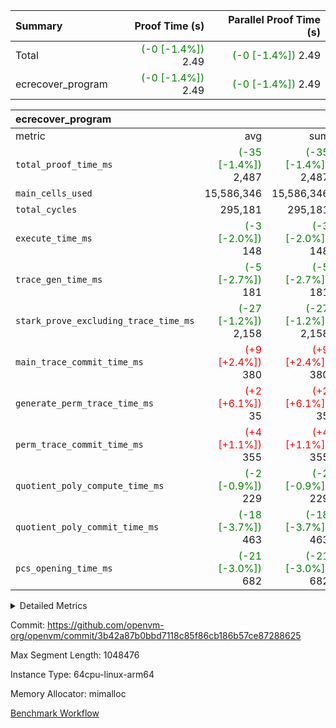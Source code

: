 | Summary | Proof Time (s) | Parallel Proof Time (s) |
|:---|---:|---:|
| Total | <span style='color: green'>(-0 [-1.4%])</span> 2.49 | <span style='color: green'>(-0 [-1.4%])</span> 2.49 |
| ecrecover_program | <span style='color: green'>(-0 [-1.4%])</span> 2.49 | <span style='color: green'>(-0 [-1.4%])</span> 2.49 |


| ecrecover_program |||||
|:---|---:|---:|---:|---:|
|metric|avg|sum|max|min|
| `total_proof_time_ms ` | <span style='color: green'>(-35 [-1.4%])</span> 2,487 | <span style='color: green'>(-35 [-1.4%])</span> 2,487 | <span style='color: green'>(-35 [-1.4%])</span> 2,487 | <span style='color: green'>(-35 [-1.4%])</span> 2,487 |
| `main_cells_used     ` |  15,586,346 |  15,586,346 |  15,586,346 |  15,586,346 |
| `total_cycles        ` |  295,181 |  295,181 |  295,181 |  295,181 |
| `execute_time_ms     ` | <span style='color: green'>(-3 [-2.0%])</span> 148 | <span style='color: green'>(-3 [-2.0%])</span> 148 | <span style='color: green'>(-3 [-2.0%])</span> 148 | <span style='color: green'>(-3 [-2.0%])</span> 148 |
| `trace_gen_time_ms   ` | <span style='color: green'>(-5 [-2.7%])</span> 181 | <span style='color: green'>(-5 [-2.7%])</span> 181 | <span style='color: green'>(-5 [-2.7%])</span> 181 | <span style='color: green'>(-5 [-2.7%])</span> 181 |
| `stark_prove_excluding_trace_time_ms` | <span style='color: green'>(-27 [-1.2%])</span> 2,158 | <span style='color: green'>(-27 [-1.2%])</span> 2,158 | <span style='color: green'>(-27 [-1.2%])</span> 2,158 | <span style='color: green'>(-27 [-1.2%])</span> 2,158 |
| `main_trace_commit_time_ms` | <span style='color: red'>(+9 [+2.4%])</span> 380 | <span style='color: red'>(+9 [+2.4%])</span> 380 | <span style='color: red'>(+9 [+2.4%])</span> 380 | <span style='color: red'>(+9 [+2.4%])</span> 380 |
| `generate_perm_trace_time_ms` | <span style='color: red'>(+2 [+6.1%])</span> 35 | <span style='color: red'>(+2 [+6.1%])</span> 35 | <span style='color: red'>(+2 [+6.1%])</span> 35 | <span style='color: red'>(+2 [+6.1%])</span> 35 |
| `perm_trace_commit_time_ms` | <span style='color: red'>(+4 [+1.1%])</span> 355 | <span style='color: red'>(+4 [+1.1%])</span> 355 | <span style='color: red'>(+4 [+1.1%])</span> 355 | <span style='color: red'>(+4 [+1.1%])</span> 355 |
| `quotient_poly_compute_time_ms` | <span style='color: green'>(-2 [-0.9%])</span> 229 | <span style='color: green'>(-2 [-0.9%])</span> 229 | <span style='color: green'>(-2 [-0.9%])</span> 229 | <span style='color: green'>(-2 [-0.9%])</span> 229 |
| `quotient_poly_commit_time_ms` | <span style='color: green'>(-18 [-3.7%])</span> 463 | <span style='color: green'>(-18 [-3.7%])</span> 463 | <span style='color: green'>(-18 [-3.7%])</span> 463 | <span style='color: green'>(-18 [-3.7%])</span> 463 |
| `pcs_opening_time_ms ` | <span style='color: green'>(-21 [-3.0%])</span> 682 | <span style='color: green'>(-21 [-3.0%])</span> 682 | <span style='color: green'>(-21 [-3.0%])</span> 682 | <span style='color: green'>(-21 [-3.0%])</span> 682 |



<details>
<summary>Detailed Metrics</summary>

| group | num_segments | keygen_time_ms | commit_exe_time_ms |
| --- | --- | --- | --- |
| ecrecover_program | 1 | 959 | 11 | 

| group | air_name | quotient_deg | interactions | constraints |
| --- | --- | --- | --- | --- |
| ecrecover_program | AccessAdapterAir<16> | 4 | 5 | 11 | 
| ecrecover_program | AccessAdapterAir<2> | 4 | 5 | 11 | 
| ecrecover_program | AccessAdapterAir<32> | 4 | 5 | 11 | 
| ecrecover_program | AccessAdapterAir<4> | 4 | 5 | 11 | 
| ecrecover_program | AccessAdapterAir<64> | 4 | 5 | 11 | 
| ecrecover_program | AccessAdapterAir<8> | 4 | 5 | 11 | 
| ecrecover_program | BitwiseOperationLookupAir<8> | 2 | 2 | 4 | 
| ecrecover_program | KeccakVmAir | 4 | 321 | 4,380 | 
| ecrecover_program | MemoryMerkleAir<8> | 4 | 4 | 38 | 
| ecrecover_program | PersistentBoundaryAir<8> | 4 | 3 | 5 | 
| ecrecover_program | PhantomAir | 4 | 3 | 4 | 
| ecrecover_program | Poseidon2PeripheryAir<BabyBearParameters>, 1> | 2 | 1 | 286 | 
| ecrecover_program | ProgramAir | 1 | 1 | 4 | 
| ecrecover_program | RangeTupleCheckerAir<2> | 1 | 1 | 4 | 
| ecrecover_program | Rv32HintStoreAir | 4 | 18 | 23 | 
| ecrecover_program | VariableRangeCheckerAir | 1 | 1 | 4 | 
| ecrecover_program | VmAirWrapper<Rv32BaseAluAdapterAir, BaseAluCoreAir<4, 8> | 4 | 20 | 31 | 
| ecrecover_program | VmAirWrapper<Rv32BaseAluAdapterAir, LessThanCoreAir<4, 8> | 4 | 18 | 36 | 
| ecrecover_program | VmAirWrapper<Rv32BaseAluAdapterAir, ShiftCoreAir<4, 8> | 4 | 24 | 85 | 
| ecrecover_program | VmAirWrapper<Rv32BranchAdapterAir, BranchEqualCoreAir<4> | 4 | 11 | 17 | 
| ecrecover_program | VmAirWrapper<Rv32BranchAdapterAir, BranchLessThanCoreAir<4, 8> | 4 | 13 | 32 | 
| ecrecover_program | VmAirWrapper<Rv32CondRdWriteAdapterAir, Rv32JalLuiCoreAir> | 4 | 10 | 15 | 
| ecrecover_program | VmAirWrapper<Rv32IsEqualModAdapterAir<2, 1, 32, 32>, ModularIsEqualCoreAir<32, 4, 8> | 4 | 25 | 217 | 
| ecrecover_program | VmAirWrapper<Rv32JalrAdapterAir, Rv32JalrCoreAir> | 4 | 16 | 16 | 
| ecrecover_program | VmAirWrapper<Rv32LoadStoreAdapterAir, LoadSignExtendCoreAir<4, 8> | 4 | 18 | 27 | 
| ecrecover_program | VmAirWrapper<Rv32LoadStoreAdapterAir, LoadStoreCoreAir<4> | 4 | 17 | 34 | 
| ecrecover_program | VmAirWrapper<Rv32MultAdapterAir, DivRemCoreAir<4, 8> | 4 | 25 | 76 | 
| ecrecover_program | VmAirWrapper<Rv32MultAdapterAir, MulHCoreAir<4, 8> | 4 | 24 | 23 | 
| ecrecover_program | VmAirWrapper<Rv32MultAdapterAir, MultiplicationCoreAir<4, 8> | 4 | 19 | 13 | 
| ecrecover_program | VmAirWrapper<Rv32RdWriteAdapterAir, Rv32AuipcCoreAir> | 4 | 12 | 11 | 
| ecrecover_program | VmAirWrapper<Rv32VecHeapAdapterAir<1, 2, 2, 32, 32>, FieldExpressionCoreAir> | 4 | 411 | 373 | 
| ecrecover_program | VmAirWrapper<Rv32VecHeapAdapterAir<2, 1, 1, 32, 32>, FieldExpressionCoreAir> | 4 | 156 | 149 | 
| ecrecover_program | VmAirWrapper<Rv32VecHeapAdapterAir<2, 2, 2, 32, 32>, FieldExpressionCoreAir> | 4 | 422 | 346 | 
| ecrecover_program | VmConnectorAir | 4 | 5 | 9 | 

| group | air_name | segment | rows | prep_cols | perm_cols | main_cols | cells |
| --- | --- | --- | --- | --- | --- | --- | --- |
| ecrecover_program | AccessAdapterAir<16> | 0 | 16,384 |  | 12 | 25 | 606,208 | 
| ecrecover_program | AccessAdapterAir<32> | 0 | 8,192 |  | 12 | 41 | 434,176 | 
| ecrecover_program | AccessAdapterAir<4> | 0 | 64 |  | 12 | 13 | 1,600 | 
| ecrecover_program | AccessAdapterAir<8> | 0 | 32,768 |  | 12 | 17 | 950,272 | 
| ecrecover_program | BitwiseOperationLookupAir<8> | 0 | 65,536 | 3 | 8 | 2 | 655,360 | 
| ecrecover_program | KeccakVmAir | 0 | 128 |  | 532 | 3,163 | 472,960 | 
| ecrecover_program | MemoryMerkleAir<8> | 0 | 4,096 |  | 12 | 32 | 180,224 | 
| ecrecover_program | PersistentBoundaryAir<8> | 0 | 4,096 |  | 8 | 20 | 114,688 | 
| ecrecover_program | PhantomAir | 0 | 16 |  | 8 | 6 | 224 | 
| ecrecover_program | Poseidon2PeripheryAir<BabyBearParameters>, 1> | 0 | 4,096 |  | 8 | 300 | 1,261,568 | 
| ecrecover_program | ProgramAir | 0 | 16,384 |  | 8 | 10 | 294,912 | 
| ecrecover_program | RangeTupleCheckerAir<2> | 0 | 524,288 | 2 | 8 | 1 | 4,718,592 | 
| ecrecover_program | Rv32HintStoreAir | 0 | 256 |  | 24 | 32 | 14,336 | 
| ecrecover_program | VariableRangeCheckerAir | 0 | 262,144 | 2 | 8 | 1 | 2,359,296 | 
| ecrecover_program | VmAirWrapper<Rv32BaseAluAdapterAir, BaseAluCoreAir<4, 8> | 0 | 131,072 |  | 28 | 36 | 8,388,608 | 
| ecrecover_program | VmAirWrapper<Rv32BaseAluAdapterAir, LessThanCoreAir<4, 8> | 0 | 4,096 |  | 24 | 37 | 249,856 | 
| ecrecover_program | VmAirWrapper<Rv32BaseAluAdapterAir, ShiftCoreAir<4, 8> | 0 | 16,384 |  | 28 | 53 | 1,327,104 | 
| ecrecover_program | VmAirWrapper<Rv32BranchAdapterAir, BranchEqualCoreAir<4> | 0 | 16,384 |  | 16 | 26 | 688,128 | 
| ecrecover_program | VmAirWrapper<Rv32BranchAdapterAir, BranchLessThanCoreAir<4, 8> | 0 | 32,768 |  | 20 | 32 | 1,703,936 | 
| ecrecover_program | VmAirWrapper<Rv32CondRdWriteAdapterAir, Rv32JalLuiCoreAir> | 0 | 8,192 |  | 16 | 18 | 278,528 | 
| ecrecover_program | VmAirWrapper<Rv32IsEqualModAdapterAir<2, 1, 32, 32>, ModularIsEqualCoreAir<32, 4, 8> | 0 | 4,096 |  | 32 | 166 | 811,008 | 
| ecrecover_program | VmAirWrapper<Rv32JalrAdapterAir, Rv32JalrCoreAir> | 0 | 8,192 |  | 20 | 28 | 393,216 | 
| ecrecover_program | VmAirWrapper<Rv32LoadStoreAdapterAir, LoadSignExtendCoreAir<4, 8> | 0 | 4,096 |  | 28 | 36 | 262,144 | 
| ecrecover_program | VmAirWrapper<Rv32LoadStoreAdapterAir, LoadStoreCoreAir<4> | 0 | 131,072 |  | 28 | 41 | 9,043,968 | 
| ecrecover_program | VmAirWrapper<Rv32MultAdapterAir, DivRemCoreAir<4, 8> | 0 | 8 |  | 40 | 59 | 792 | 
| ecrecover_program | VmAirWrapper<Rv32MultAdapterAir, MultiplicationCoreAir<4, 8> | 0 | 4,096 |  | 28 | 31 | 241,664 | 
| ecrecover_program | VmAirWrapper<Rv32RdWriteAdapterAir, Rv32AuipcCoreAir> | 0 | 4,096 |  | 16 | 20 | 147,456 | 
| ecrecover_program | VmAirWrapper<Rv32VecHeapAdapterAir<1, 2, 2, 32, 32>, FieldExpressionCoreAir> | 0 | 2,048 |  | 416 | 543 | 1,964,032 | 
| ecrecover_program | VmAirWrapper<Rv32VecHeapAdapterAir<2, 1, 1, 32, 32>, FieldExpressionCoreAir> | 0 | 32 |  | 160 | 261 | 13,472 | 
| ecrecover_program | VmAirWrapper<Rv32VecHeapAdapterAir<2, 2, 2, 32, 32>, FieldExpressionCoreAir> | 0 | 1,024 |  | 428 | 619 | 1,072,128 | 
| ecrecover_program | VmConnectorAir | 0 | 2 | 1 | 12 | 5 | 34 | 

| group | segment | trace_gen_time_ms | total_proof_time_ms | total_cycles | total_cells | stark_prove_excluding_trace_time_ms | quotient_poly_compute_time_ms | quotient_poly_commit_time_ms | perm_trace_commit_time_ms | pcs_opening_time_ms | main_trace_commit_time_ms | main_cells_used | generate_perm_trace_time_ms | execute_time_ms |
| --- | --- | --- | --- | --- | --- | --- | --- | --- | --- | --- | --- | --- | --- | --- |
| ecrecover_program | 0 | 181 | 2,487 | 295,181 | 38,665,477 | 2,158 | 229 | 463 | 355 | 682 | 380 | 15,586,346 | 35 | 148 | 

</details>


Commit: https://github.com/openvm-org/openvm/commit/3b42a87b0bbd7118c85f86cb186b57ce87288625

Max Segment Length: 1048476

Instance Type: 64cpu-linux-arm64

Memory Allocator: mimalloc

[Benchmark Workflow](https://github.com/openvm-org/openvm/actions/runs/13800795308)
